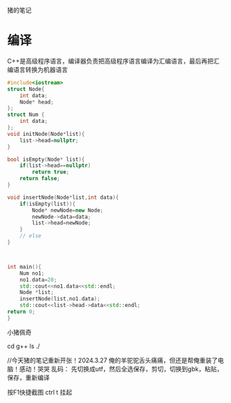 猪的笔记

# 编译

C++是高级程序语言，编译器负责把高级程序语言编译为汇编语言，最后再把汇编语言转换为机器语言



```c++
#include<iostream>
struct Node{
    int data;
    Node* head;
};
struct Num {
    int data; 
};
void initNode(Node*list){
    list->head=nullptr;
}

bool isEmpty(Node* list){
    if(list->head==nullptr)
        return true;
    return false;
}

void insertNode(Node*list,int data){
    if(isEmpty(list)){
        Node* newNode=new Node;
        newNode->data=data;
        list->head=newNode;
    }
    // else 
}



int main(){
    Num no1;
    no1.data=20;
    std::cout<<no1.data<<std::endl;
    Node *list;
    insertNode(list,no1.data);
    std::cout<<list->head->data<<std::endl;
return 0;
}
```

小猪佩奇


cd 
g++
ls
./

//今天猪的笔记重新开张！2024.3.27 俺的羊驼驼舌头痛痛，但还是帮俺重装了电脑！感动！哭哭
乱码：
先切换成utf，然后全选保存，剪切，切换到gbk，粘贴，保存，重新编译

按F1快捷截图
ctrl t 挂起